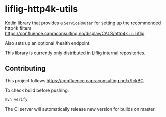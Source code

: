 # liflig-http4k-utils

Kotlin library that provides a `ServiceRouter` for setting up the recommended http4k filters         
https://confluence.capraconsulting.no/display/CALS/http4k+i+Liflig

Also sets up an optional /health endpoint.


This library is currently only distributed in Liflig
internal repositories.

## Contributing

This project follows
https://confluence.capraconsulting.no/x/fckBC

To check build before pushing:

```bash
mvn verify
```

The CI server will automatically release new version for builds on master.
